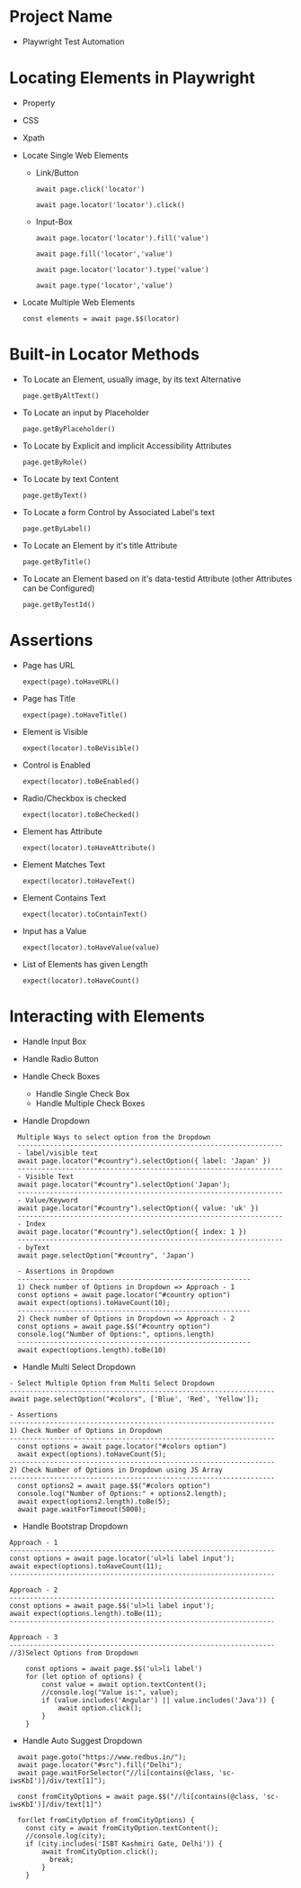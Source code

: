 # Project Name

- Playwright Test Automation

# Locating Elements in Playwright

- Property
- CSS
- Xpath

- Locate Single Web Elements

  - Link/Button

    `await page.click('locator')`

    `await page.locator('locator').click()`

  - Input-Box

    `await page.locator('locator').fill('value')`

    `await page.fill('locator','value')`

    `await page.locator('locator').type('value')`

    `await page.type('locator','value')`

- Locate Multiple Web Elements

  `const elements = await page.$$(locator)`

# Built-in Locator Methods

- To Locate an Element, usually image, by its text Alternative

  `page.getByAltText()`

- To Locate an input by Placeholder

  `page.getByPlaceholder()`

- To Locate by Explicit and implicit Accessibility Attributes

  `page.getByRole()`

- To Locate by text Content

  `page.getByText()`

- To Locate a form Control by Associated Label's text

  `page.getByLabel()`

- To Locate an Element by it's title Attribute

  `page.getByTitle()`

- To Locate an Element based on it's data-testid Attribute (other Attributes can be Configured)

  `page.getByTestId()`

# Assertions

- Page has URL

  `expect(page).toHaveURL()`

- Page has Title

  `expect(page).toHaveTitle()`

- Element is Visible

  `expect(locator).toBeVisible()`

- Control is Enabled

  `expect(locator).toBeEnabled()`

- Radio/Checkbox is checked

  `expect(locator).toBeChecked()`

- Element has Attribute

  `expect(locator).toHaveAttribute()`

- Element Matches Text

  `expect(locator).toHaveText()`

- Element Contains Text

  `expect(locator).toContainText()`

- Input has a Value

  `expect(locator).toHaveValue(value)`

- List of Elements has given Length

  `expect(locator).toHaveCount()`

# Interacting with Elements

- Handle Input Box

- Handle Radio Button

- Handle Check Boxes

  - Handle Single Check Box
  - Handle Multiple Check Boxes

- Handle Dropdown

```
  Multiple Ways to select option from the Dropdown
  ------------------------------------------------------------------
  - label/visible text
  await page.locator("#country").selectOption({ label: 'Japan' })
  ------------------------------------------------------------------
  - Visible Text
  await page.locator("#country").selectOption('Japan');
  ------------------------------------------------------------------
  - Value/Keyword
  await page.locator("#country").selectOption({ value: 'uk' })
  ------------------------------------------------------------------
  - Index
  await page.locator("#country").selectOption({ index: 1 })
  ------------------------------------------------------------------
  - byText
  await page.selectOption("#country", 'Japan')
```

```
  - Assertions in Dropdown
  ----------------------------------------------------------
  1) Check number of Options in Dropdown => Approach - 1
  const options = await page.locator("#country option")
  await expect(options).toHaveCount(10);
  ----------------------------------------------------------
  2) Check number of Options in Dropdown => Approach - 2
  const options = await page.$$("#country option")
  console.log("Number of Options:", options.length)
  ----------------------------------------------------------
  await expect(options.length).toBe(10)
```

- Handle Multi Select Dropdown

```
- Select Multiple Option from Multi Select Dropdown
------------------------------------------------------------------
await page.selectOption("#colors", ['Blue', 'Red', 'Yellow']);
```

```
- Assertions
------------------------------------------------------------------
1) Check Number of Options in Dropdown
------------------------------------------------------------------
  const options = await page.locator("#colors option")
  await expect(options).toHaveCount(5);
------------------------------------------------------------------
2) Check Number of Options in Dropdown using JS Array
------------------------------------------------------------------
  const options2 = await page.$$("#colors option")
  console.log("Number of Options:" + options2.length);
  await expect(options2.length).toBe(5);
  await page.waitForTimeout(5000);
```

- Handle Bootstrap Dropdown

```
Approach - 1
------------------------------------------------------------------
const options = await page.locator('ul>li label input');
await expect(options).toHaveCount(11);
------------------------------------------------------------------

Approach - 2
------------------------------------------------------------------
const options = await page.$$('ul>li label input');
await expect(options.length).toBe(11);
------------------------------------------------------------------

Approach - 3
------------------------------------------------------------------
//3)Select Options from Dropdown

    const options = await page.$$('ul>li label')
    for (let option of options) {
        const value = await option.textContent();
        //console.log("Value is:", value);
        if (value.includes('Angular') || value.includes('Java')) {
            await option.click();
        }
    }
```

- Handle Auto Suggest Dropdown

```
  await page.goto("https://www.redbus.in/");
  await page.locator("#src").fill("Delhi");
  await page.waitForSelector("//li[contains(@class, 'sc-iwsKbI')]/div/text[1]");

  const fromCityOptions = await page.$$("//li[contains(@class, 'sc-iwsKbI')]/div/text[1]")

  for(let fromCityOption of fromCityOptions) {
    const city = await fromCityOption.textContent();
    //console.log(city);
    if (city.includes('ISBT Kashmiri Gate, Delhi')) {
        await fromCityOption.click();
          break;
        }
    }
```
